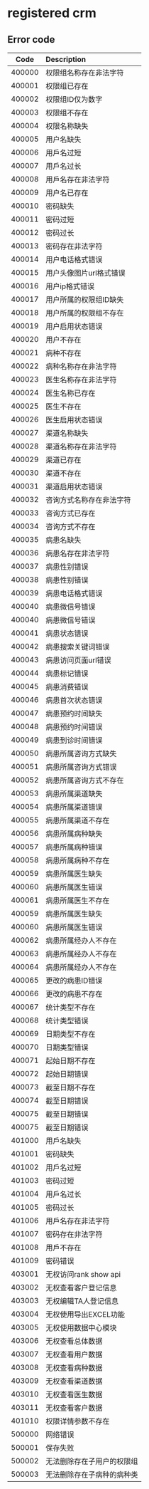 # registered crm


## Error code

| Code          | Description    |
| ------------- |:---------------|
| 400000         |权限组名称存在非法字符  |
| 400001         |权限组已存在  |
| 400002         |权限组ID仅为数字  |
| 400003         |权限组不存在  |
| 400004         |权限名称缺失  |
| 400005         |用户名缺失  |
| 400006         |用戶名过短  |
| 400007         |用戶名过长  |
| 400008         |用戶名存在非法字符  |
| 400009         |用户名已存在  |
| 400010         |密码缺失  |
| 400011         |密码过短  |
| 400012         |密码过长  |
| 400013         |密码存在非法字符  |
| 400014         |用户电话格式错误  |
| 400015         |用户头像图片url格式错误  |
| 400016         |用户ip格式错误  |
| 400017         |用户所属的权限组ID缺失  |
| 400018         |用户所属的权限组不存在  |
| 400019         |用户启用状态错误  |
| 400020         |用户不存在  |
| 400021         |病种不存在  |
| 400022         |病种名称存在非法字符  |
| 400023         |医生名称存在非法字符  |
| 400024         |医生名称已存在  |
| 400025         |医生不存在  |
| 400026         |医生启用状态错误  |
| 400027         |渠道名称缺失  |
| 400028         |渠道名称存在非法字符  |
| 400029         |渠道已存在  |
| 400030         |渠道不存在  |
| 400031         |渠道启用状态错误  |
| 400032         |咨询方式名称存在非法字符  |
| 400033         |咨询方式已存在  |
| 400034         |咨询方式不存在  |
| 400035         |病患名缺失  |
| 400036         |病患名存在非法字符  |
| 400037         |病患性别错误  |
| 400038         |病患性别错误  |
| 400039         |病患电话格式错误  |
| 400040         |病患微信号错误  |
| 400040         |病患微信号错误  |
| 400041         |病患状态错误  |
| 400042         |病患搜索关键词错误  |
| 400043         |病患访问页面url错误  |
| 400044         |病患标记错误  |
| 400045         |病患消费错误  |
| 400046         |病患首次状态错误  |
| 400047         |病患预约时间缺失  |
| 400048         |病患预约时间错误  |
| 400049         |病患到诊时间错误  |
| 400050         |病患所属咨询方式缺失  |
| 400051         |病患所属咨询方式错误  |
| 400052         |病患所属咨询方式不存在  |
| 400053         |病患所属渠道缺失  |
| 400054         |病患所属渠道错误  |
| 400055         |病患所属渠道不存在  |
| 400056         |病患所属病种缺失  |
| 400057         |病患所属病种错误  |
| 400058         |病患所属病种不存在  |
| 400059         |病患所属医生缺失  |
| 400060         |病患所属医生错误  |
| 400061         |病患所属医生不存在  |
| 400059         |病患所属医生缺失  |
| 400060         |病患所属医生错误  |
| 400062         |病患所属经办人不存在  |
| 400063         |病患所属经办人不存在  |
| 400064         |病患所属经办人不存在  |
| 400065         |更改的病患ID错误  |
| 400066         |更改的病患不存在  |
| 400067         |统计类型不存在  |
| 400068         |统计类型错误  |
| 400069         |日期类型不存在  |
| 400070         |日期类型错误  |
| 400071         |起始日期不存在  |
| 400072         |起始日期错误  |
| 400073         |截至日期不存在  |
| 400074         |截至日期错误  |
| 400075         |截至日期错误  |
| 400075         |截至日期错误  |
| 401000         |用戶名缺失  |
| 401001         |密码缺失  |
| 401002         |用戶名过短  |
| 401003         |密码过短  |
| 401004         |用戶名过长  |
| 401005         |密码过长  |
| 401006         |用戶名存在非法字符  |
| 401007         |密码存在非法字符  |
| 401008         |用戶不存在  |
| 401009         |密码错误  |
| 403001         |无权访问rank show api  |
| 403002         |无权查看客户登记信息  |
| 403003         |无权编辑TA人登记信息  |
| 403004         |无权使用导出EXCEL功能  |
| 403005         |无权使用数据中心模块  |
| 403006         |无权查看总体数据  |
| 403007         |无权查看用户数据  |
| 403008         |无权查看病种数据  |
| 403009         |无权查看渠道数据  |
| 403010         |无权查看医生数据  |
| 403011         |无权查看客户数据  |
| 401010         |权限详情参数不存在  |
| 500000         |网络错误  |
| 500001         |保存失败  |
| 500002         |无法删除存在子用户的权限组  |
| 500003         |无法删除存在子病种的病种类  |
